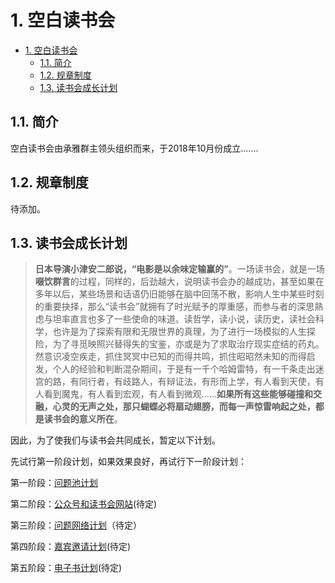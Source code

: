 # 1. 空白读书会

<!-- TOC -->

- [1. 空白读书会](#1-空白读书会)
  - [1.1. 简介](#11-简介)
  - [1.2. 规章制度](#12-规章制度)
  - [1.3. 读书会成长计划](#13-读书会成长计划)

<!-- /TOC -->

## 1.1. 简介
空白读书会由承雅群主领头组织而来，于2018年10月份成立.......

## 1.2. 规章制度
待添加。

## 1.3. 读书会成长计划

>**日本导演小津安二郎说，“电影是以余味定输赢的”**。一场读书会，就是一场**啜饮群言**的过程，同样的，后劲越大，说明读书会办的越成功，甚至如果在多年以后，某些场景和话语仍旧能够在脑中回荡不散，影响人生中某些时刻的重要抉择，那么“读书会”就拥有了时光赋予的厚重感，而参与者的深思熟虑与坦率直言也多了一些使命的味道。读哲学，读小说，读历史，读社会科学，也许是为了探索有限和无限世界的真理，为了进行一场模拟的人生探险，为了寻觅映照兴替得失的宝鉴，亦或是为了求取治疗现实症结的药丸。然意识凌空疾走，抓住冥冥中已知的而得共鸣，抓住昭昭然未知的而得启发，个人的经验和判断混杂期间，于是有一千个哈姆雷特，有一千条走出迷宫的路，有同行者，有歧路人，有辩证法，有形而上学，有人看到天使，有人看到魔鬼，有人看到宏观，有人看到微观......**如果所有这些能够碰撞和交融，心灵的无声之处，那只蝴蝶必将扇动翅膀，而每一声惊雷响起之处，都是读书会的意义所在**。


因此，为了使我们与读书会共同成长，暂定以下计划。

先试行第一阶段计划，如果效果良好，再试行下一阶段计划：

第一阶段：[问题池计划](https://github.com/SloanAufderstrase/empty_minds/blob/master/question_pool.md)

第二阶段：[公众号和读书会网站](https://github.com/SloanAufderstrase/empty_minds)(待定)

第三阶段：[问题网络计划](https://github.com/SloanAufderstrase/empty_minds)（待定）

第四阶段：[嘉宾邀请计划](https://github.com/SloanAufderstrase/empty_minds)(待定)

第五阶段：[电子书计划](https://github.com/SloanAufderstrase/empty_minds)(待定)

